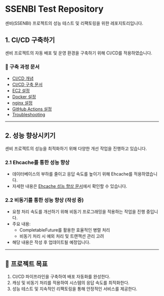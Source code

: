 # SSENBI Test Repository
센비(SSENBI) 프로젝트의 성능 테스트 및 리팩토링을 위한 레포지토리입니다.


## 1. CI/CD 구축하기
센비 프로젝트의 자동 배포 및 운영 환경을 구축하기 위해 CI/CD를 적용하였습니다.

### 📌 구축 과정 문서
- [CI/CD 개념](https://www.notion.so/17e708433a6d80c48b4dcb85c41a810e)
- [CI/CD 구축 문서](https://www.notion.so/CI-CD-180708433a6d80d1bfdff4df240465d0)
- [EC2 설정](https://www.notion.so/EC2-174708433a6d80cca58ac949aedffb4d)
- [Docker 설정](https://www.notion.so/Docker-174708433a6d8034be5bf01e37eb1e55)
- [nginx 설정](https://www.notion.so/nginx-175708433a6d8074aa0cc42537331200)
- [GitHub Actions 설정](https://www.notion.so/Actions-17b708433a6d800ca6deff739f91405b)
- [Troubleshooting](https://www.notion.so/troubleshooting-17c708433a6d8030b740c37a9d21d236)

---

## 2. 성능 향상시키기
센비 프로젝트의 성능을 최적화하기 위해 다양한 개선 작업을 진행하고 있습니다.

### 2.1 Ehcache를 통한 성능 향상
- 데이터베이스의 부하를 줄이고 응답 속도를 높이기 위해 Ehcache를 적용하였습니다.
- 자세한 내용은 [Ehcache 성능 향상 문서](https://acoustic-rib-4c4.notion.site/ehcache-180708433a6d807db8dec6d4458da1ec?pvs=4)에서 확인할 수 있습니다.

### 2.2 비동기를 통한 성능 향상 (작성 중)
- 요청 처리 속도를 개선하기 위해 비동기 프로그래밍을 적용하는 작업을 진행 중입니다.
- 주요 내용:
  - CompletableFuture를 활용한 효율적인 병렬 처리
  - 비동기 처리 시 예외 처리 및 트랜잭션 관리 고려
- 해당 내용은 작성 후 업데이트될 예정입니다.

---

## 📌 프로젝트 목표
1. CI/CD 파이프라인을 구축하여 배포 자동화를 완성한다.
2. 캐싱 및 비동기 처리를 적용하여 시스템의 응답 속도를 최적화한다.
3. 성능 테스트 및 지속적인 리팩토링을 통해 안정적인 서비스를 제공한다.

